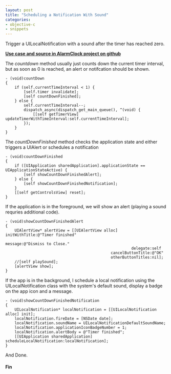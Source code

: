 ```yaml
---
layout: post
title: "Scheduling a Notification With Sound"
categories: 
- objective-c
- snippets
---
```


Trigger a UILocalNotification with a sound after the timer has reached zero.
<!-- more -->

[**Use case and source in AlarmClock project on github**](https://github.com/connyr/ios-projects/tree/master/Numbers/AlarmClock)

The *countdown* method usually just counts down the current timer interval, but as soon as 0 is reached, an alert or notifcation should be shown.

    - (void)countDown
    {
        if (self.currentTimeInterval < 1) {
            [self.timer invalidate];
            [self countDownFinished];
        } else {
            self.currentTimeInterval--;
            dispatch_async(dispatch_get_main_queue(), ^(void) {
                [[self getTimerView] updateTimerWithTimeInterval:self.currentTimeInterval];
            });
        }
    }

The *countDownFinished* method checks the application state and either triggers a UIAlert or schedules a notification

    - (void)countDownFinished
    {
        if ([UIApplication sharedApplication].applicationState == UIApplicationStateActive) {
            [self showCountDownFinishedAlert];
        } else {
            [self showCountDownFinishedNotification];
        }
        [[self getControlsView] reset];
    }

If the application is in the foreground, we will show an alert (playing a sound requries additional code).

    - (void)showCountDownFinishedAlert
    {
        UIAlertView* alertView = [[UIAlertView alloc] initWithTitle:@"Timer finished"
                                                            message:@"Dismiss to Close."
                                                           delegate:self
                                                  cancelButtonTitle:@"OK"
                                                  otherButtonTitles:nil];
        //[self playSound];
        [alertView show];
    }

 If the app is in the background, I schedule a local notification using the UILocalNotification class with the system's default sound, display a badge on the app icon and a message.

    - (void)showCountDownFinishedNotification
    {
        UILocalNotification* localNotification = [[UILocalNotification alloc] init];
        localNotification.fireDate = [NSDate date];
        localNotification.soundName = UILocalNotificationDefaultSoundName;
        localNotification.applicationIconBadgeNumber = 1;
        localNotification.alertBody = @"Timer finished";
        [[UIApplication sharedApplication]  scheduleLocalNotification:localNotification];
    }

And Done.

#### Fin